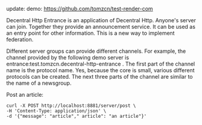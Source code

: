 update: demo: https://github.com/tomzcn/test-render-com 

Decentral Http Entrance is an application of Decentral Http. Anyone's server can join. Together they provide an announcement service. It can be used as an entry point for other information. This is a new way to implement federation.

Different server groups can provide different channels. For example, the channel provided by the following demo server is entrance:test.tomzcn.decentral-http-entrance . The first part of the channel name is the protocol name. Yes, because the core is small, various different protocols can be created. The next three parts of the channel are similar to the name of a newsgroup.

Post an article:

```
curl -X POST http://localhost:8881/server/post \
-H 'Content-Type: application/json' \
-d '{"message": "article"," article": "an article"}'
```

